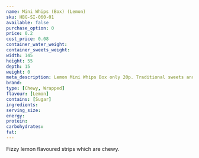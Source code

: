 ```yaml
---
name: Mini Whips (Box) (Lemon)
sku: HBG-SI-060-01
available: false
purchase_option: 0
price: 0.2
cost_price: 0.08
container_water_weight: 
container_sweets_weight: 
width: 145
height: 55
depth: 15
weight: 0
meta_description: Lemon Mini Whips Box only 20p. Traditional sweets and more at Humbugs Confectionery Store. Specialists in satisfying your sweet tooth!
brand: 
type: [Chewy, Wrapped]
flavour: [Lemon]
contains: [Sugar]
ingredients: 
serving_size: 
energy: 
protein: 
carbohydrates: 
fat: 
---
```

Fizzy lemon flavoured strips which are chewy.